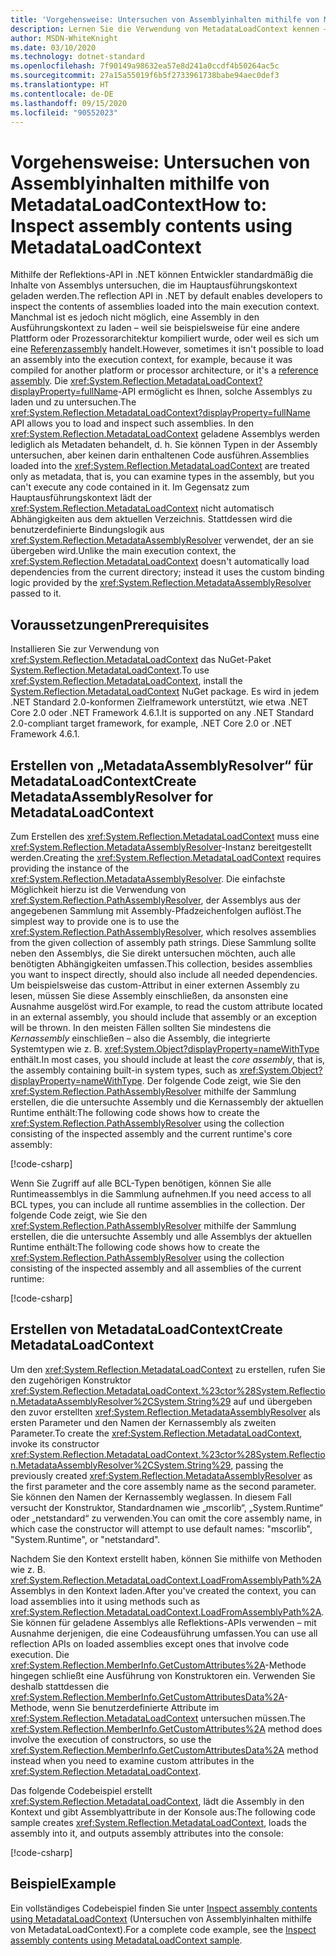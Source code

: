 ```yaml
---
title: 'Vorgehensweise: Untersuchen von Assemblyinhalten mithilfe von MetadataLoadContext'
description: Lernen Sie die Verwendung von MetadataLoadContext kennen – einer API, mit der Sie .NET-Assemblys zur Untersuchung laden können.
author: MSDN-WhiteKnight
ms.date: 03/10/2020
ms.technology: dotnet-standard
ms.openlocfilehash: 7f90149a98632ea57e8d241a0ccdf4b50264ac5c
ms.sourcegitcommit: 27a15a55019f6b5f2733961738babe94aec0def3
ms.translationtype: HT
ms.contentlocale: de-DE
ms.lasthandoff: 09/15/2020
ms.locfileid: "90552023"
---
```

# <a name="how-to-inspect-assembly-contents-using-metadataloadcontext"></a><span data-ttu-id="1a246-103">Vorgehensweise: Untersuchen von Assemblyinhalten mithilfe von MetadataLoadContext</span><span class="sxs-lookup"><span data-stu-id="1a246-103">How to: Inspect assembly contents using MetadataLoadContext</span></span>

<span data-ttu-id="1a246-104">Mithilfe der Reflektions-API in .NET können Entwickler standardmäßig die Inhalte von Assemblys untersuchen, die im Hauptausführungskontext geladen werden.</span><span class="sxs-lookup"><span data-stu-id="1a246-104">The reflection API in .NET by default enables developers to inspect the contents of assemblies loaded into the main execution context.</span></span> <span data-ttu-id="1a246-105">Manchmal ist es jedoch nicht möglich, eine Assembly in den Ausführungskontext zu laden – weil sie beispielsweise für eine andere Plattform oder Prozessorarchitektur kompiliert wurde, oder weil es sich um eine [Referenzassembly](reference-assemblies.md) handelt.</span><span class="sxs-lookup"><span data-stu-id="1a246-105">However, sometimes it isn't possible to load an assembly into the execution context, for example, because it was compiled for another platform or processor architecture, or it's a [reference assembly](reference-assemblies.md).</span></span> <span data-ttu-id="1a246-106">Die <xref:System.Reflection.MetadataLoadContext?displayProperty=fullName>-API ermöglicht es Ihnen, solche Assemblys zu laden und zu untersuchen.</span><span class="sxs-lookup"><span data-stu-id="1a246-106">The <xref:System.Reflection.MetadataLoadContext?displayProperty=fullName> API allows you to load and inspect such assemblies.</span></span> <span data-ttu-id="1a246-107">In den <xref:System.Reflection.MetadataLoadContext> geladene Assemblys werden lediglich als Metadaten behandelt, d. h. Sie können Typen in der Assembly untersuchen, aber keinen darin enthaltenen Code ausführen.</span><span class="sxs-lookup"><span data-stu-id="1a246-107">Assemblies loaded into the <xref:System.Reflection.MetadataLoadContext> are treated only as metadata, that is, you can examine types in the assembly, but you can't execute any code contained in it.</span></span> <span data-ttu-id="1a246-108">Im Gegensatz zum Hauptausführungskontext lädt der <xref:System.Reflection.MetadataLoadContext> nicht automatisch Abhängigkeiten aus dem aktuellen Verzeichnis. Stattdessen wird die benutzerdefinierte Bindungslogik aus <xref:System.Reflection.MetadataAssemblyResolver> verwendet, der an sie übergeben wird.</span><span class="sxs-lookup"><span data-stu-id="1a246-108">Unlike the main execution context, the <xref:System.Reflection.MetadataLoadContext> doesn't automatically load dependencies from the current directory; instead it uses the custom binding logic provided by the <xref:System.Reflection.MetadataAssemblyResolver> passed to it.</span></span>

## <a name="prerequisites"></a><span data-ttu-id="1a246-109">Voraussetzungen</span><span class="sxs-lookup"><span data-stu-id="1a246-109">Prerequisites</span></span>

<span data-ttu-id="1a246-110">Installieren Sie zur Verwendung von <xref:System.Reflection.MetadataLoadContext> das NuGet-Paket [System.Reflection.MetadataLoadContext](https://www.nuget.org/packages/System.Reflection.MetadataLoadContext).</span><span class="sxs-lookup"><span data-stu-id="1a246-110">To use <xref:System.Reflection.MetadataLoadContext>, install the [System.Reflection.MetadataLoadContext](https://www.nuget.org/packages/System.Reflection.MetadataLoadContext) NuGet package.</span></span> <span data-ttu-id="1a246-111">Es wird in jedem .NET Standard 2.0-konformen Zielframework unterstützt, wie etwa .NET Core 2.0 oder .NET Framework 4.6.1.</span><span class="sxs-lookup"><span data-stu-id="1a246-111">It is supported on any .NET Standard 2.0-compliant target framework, for example, .NET Core 2.0 or .NET Framework 4.6.1.</span></span>

## <a name="create-metadataassemblyresolver-for-metadataloadcontext"></a><span data-ttu-id="1a246-112">Erstellen von „MetadataAssemblyResolver“ für MetadataLoadContext</span><span class="sxs-lookup"><span data-stu-id="1a246-112">Create MetadataAssemblyResolver for MetadataLoadContext</span></span>

<span data-ttu-id="1a246-113">Zum Erstellen des <xref:System.Reflection.MetadataLoadContext> muss eine <xref:System.Reflection.MetadataAssemblyResolver>-Instanz bereitgestellt werden.</span><span class="sxs-lookup"><span data-stu-id="1a246-113">Creating the <xref:System.Reflection.MetadataLoadContext> requires providing the instance of the <xref:System.Reflection.MetadataAssemblyResolver>.</span></span> <span data-ttu-id="1a246-114">Die einfachste Möglichkeit hierzu ist die Verwendung von <xref:System.Reflection.PathAssemblyResolver>, der Assemblys aus der angegebenen Sammlung mit Assembly-Pfadzeichenfolgen auflöst.</span><span class="sxs-lookup"><span data-stu-id="1a246-114">The simplest way to provide one is to use the <xref:System.Reflection.PathAssemblyResolver>, which resolves assemblies from the given collection of assembly path strings.</span></span> <span data-ttu-id="1a246-115">Diese Sammlung sollte neben den Assemblys, die Sie direkt untersuchen möchten, auch alle benötigten Abhängigkeiten umfassen.</span><span class="sxs-lookup"><span data-stu-id="1a246-115">This collection, besides assemblies you want to inspect directly, should also include all needed dependencies.</span></span> <span data-ttu-id="1a246-116">Um beispielsweise das custom-Attribut in einer externen Assembly zu lesen, müssen Sie diese Assembly einschließen, da ansonsten eine Ausnahme ausgelöst wird.</span><span class="sxs-lookup"><span data-stu-id="1a246-116">For example, to read the custom attribute located in an external assembly, you should include that assembly or an exception will be thrown.</span></span> <span data-ttu-id="1a246-117">In den meisten Fällen sollten Sie mindestens die *Kernassembly* einschließen – also die Assembly, die integrierte Systemtypen wie z. B. <xref:System.Object?displayProperty=nameWithType> enthält.</span><span class="sxs-lookup"><span data-stu-id="1a246-117">In most cases, you should include at least the *core assembly*, that is, the assembly containing built-in system types, such as <xref:System.Object?displayProperty=nameWithType>.</span></span> <span data-ttu-id="1a246-118">Der folgende Code zeigt, wie Sie den <xref:System.Reflection.PathAssemblyResolver> mithilfe der Sammlung erstellen, die die untersuchte Assembly und die Kernassembly der aktuellen Runtime enthält:</span><span class="sxs-lookup"><span data-stu-id="1a246-118">The following code shows how to create the <xref:System.Reflection.PathAssemblyResolver> using the collection consisting of the inspected assembly and the current runtime's core assembly:</span></span>

[!code-csharp[](snippets/inspect-contents-using-metadataloadcontext/MetadataLoadContextSnippets.cs#CoreAssembly)]

<span data-ttu-id="1a246-119">Wenn Sie Zugriff auf alle BCL-Typen benötigen, können Sie alle Runtimeassemblys in die Sammlung aufnehmen.</span><span class="sxs-lookup"><span data-stu-id="1a246-119">If you need access to all BCL types, you can include all runtime assemblies in the collection.</span></span> <span data-ttu-id="1a246-120">Der folgende Code zeigt, wie Sie den <xref:System.Reflection.PathAssemblyResolver> mithilfe der Sammlung erstellen, die die untersuchte Assembly und alle Assemblys der aktuellen Runtime enthält:</span><span class="sxs-lookup"><span data-stu-id="1a246-120">The following code shows how to create the <xref:System.Reflection.PathAssemblyResolver> using the collection consisting of the inspected assembly and all assemblies of the current runtime:</span></span>

[!code-csharp[](snippets/inspect-contents-using-metadataloadcontext/MetadataLoadContextSnippets.cs#RuntimeAssemblies)]

## <a name="create-metadataloadcontext"></a><span data-ttu-id="1a246-121">Erstellen von MetadataLoadContext</span><span class="sxs-lookup"><span data-stu-id="1a246-121">Create MetadataLoadContext</span></span>

<span data-ttu-id="1a246-122">Um den <xref:System.Reflection.MetadataLoadContext> zu erstellen, rufen Sie den zugehörigen Konstruktor <xref:System.Reflection.MetadataLoadContext.%23ctor%28System.Reflection.MetadataAssemblyResolver%2CSystem.String%29> auf und übergeben den zuvor erstellten <xref:System.Reflection.MetadataAssemblyResolver> als ersten Parameter und den Namen der Kernassembly als zweiten Parameter.</span><span class="sxs-lookup"><span data-stu-id="1a246-122">To create the <xref:System.Reflection.MetadataLoadContext>, invoke its constructor <xref:System.Reflection.MetadataLoadContext.%23ctor%28System.Reflection.MetadataAssemblyResolver%2CSystem.String%29>, passing the previously created <xref:System.Reflection.MetadataAssemblyResolver> as the first parameter and the core assembly name as the second parameter.</span></span> <span data-ttu-id="1a246-123">Sie können den Namen der Kernassembly weglassen. In diesem Fall versucht der Konstruktor, Standardnamen wie „mscorlib“, „System.Runtime“ oder „netstandard“ zu verwenden.</span><span class="sxs-lookup"><span data-stu-id="1a246-123">You can omit the core assembly name, in which case the constructor will attempt to use default names: "mscorlib", "System.Runtime", or "netstandard".</span></span>

<span data-ttu-id="1a246-124">Nachdem Sie den Kontext erstellt haben, können Sie mithilfe von Methoden wie z. B. <xref:System.Reflection.MetadataLoadContext.LoadFromAssemblyPath%2A> Assemblys in den Kontext laden.</span><span class="sxs-lookup"><span data-stu-id="1a246-124">After you've created the context, you can load assemblies into it using methods such as <xref:System.Reflection.MetadataLoadContext.LoadFromAssemblyPath%2A>.</span></span> <span data-ttu-id="1a246-125">Sie können für geladene Assemblys alle Reflektions-APIs verwenden – mit Ausnahme derjenigen, die eine Codeausführung umfassen.</span><span class="sxs-lookup"><span data-stu-id="1a246-125">You can use all reflection APIs on loaded assemblies except ones that involve code execution.</span></span> <span data-ttu-id="1a246-126">Die <xref:System.Reflection.MemberInfo.GetCustomAttributes%2A>-Methode hingegen schließt eine Ausführung von Konstruktoren ein. Verwenden Sie deshalb stattdessen die <xref:System.Reflection.MemberInfo.GetCustomAttributesData%2A>-Methode, wenn Sie benutzerdefinierte Attribute im <xref:System.Reflection.MetadataLoadContext> untersuchen müssen.</span><span class="sxs-lookup"><span data-stu-id="1a246-126">The <xref:System.Reflection.MemberInfo.GetCustomAttributes%2A> method does involve the execution of constructors, so use the <xref:System.Reflection.MemberInfo.GetCustomAttributesData%2A> method instead when you need to examine custom attributes in the <xref:System.Reflection.MetadataLoadContext>.</span></span>

<span data-ttu-id="1a246-127">Das folgende Codebeispiel erstellt <xref:System.Reflection.MetadataLoadContext>, lädt die Assembly in den Kontext und gibt Assemblyattribute in der Konsole aus:</span><span class="sxs-lookup"><span data-stu-id="1a246-127">The following code sample creates <xref:System.Reflection.MetadataLoadContext>, loads the assembly into it, and outputs assembly attributes into the console:</span></span>

[!code-csharp[](snippets/inspect-contents-using-metadataloadcontext/MetadataLoadContextSnippets.cs#CreateContext)]

## <a name="example"></a><span data-ttu-id="1a246-128">Beispiel</span><span class="sxs-lookup"><span data-stu-id="1a246-128">Example</span></span>

<span data-ttu-id="1a246-129">Ein vollständiges Codebeispiel finden Sie unter [Inspect assembly contents using MetadataLoadContext](/samples/dotnet/samples/inspect-assembly-contents-using-metadataloadcontext/) (Untersuchen von Assemblyinhalten mithilfe von MetadataLoadContext).</span><span class="sxs-lookup"><span data-stu-id="1a246-129">For a complete code example, see the [Inspect assembly contents using MetadataLoadContext sample](/samples/dotnet/samples/inspect-assembly-contents-using-metadataloadcontext/).</span></span>
